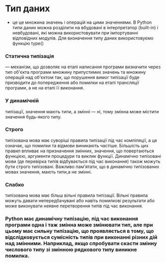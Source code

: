 # Тип даних #  
- це це множина значень і операцій на цими значеннями. В Python типи даних можна розділити на вбудовані в інтерпретатор (built-in) і невбудовані, які можна використовувати при імпортуванні відповідних модулів. Для визначення типу даних використовуємо функцію type()  

### Статична типізація ###
  — механізм, що дозволяє на етапі написання програми визначити через тип об'єкта програми множину припустимих значень та множину операцій над об'єктом так, що порушення вимог типізації буде призводити до попередження або помилки на етапі трансляції програми, а не на етапі її виконання.  

### У динамічній ###
типізації, значення мають типи, а змінні — ні, тому змінна може містити значення будь-якого типу.  

### Строго ###
типізована мова має суворіші правила типізації під час компіляції, а це означає, що помилки та відмови виникають частіше. Більшість цих правил впливає на призначення змінних, значення, що повертаються функцією, аргументи процедури та виклик функції. Динамічно типізовані мови (де перевірка типів відбувається під час виконання) також можуть бути строго типізовані. Важливо пам'ятати, що в динамічно типізованих мовах значення, мають типи,а не змінні.  

### Слабко ###
типізована мова має більш вільні правила типізації. Вільні правила можуть давати непередбачувані або навіть помилкові результати або може виконувати неявне перетворення типів під час виконання.  

### Python має динамічну типізацію, під час виконання програми одна і таж змінна може змінювати тип, але при цьому має сильну типізацію, що проявляється в тому, що відслідковується сумісність типів при виконанні різних дій над змінними. Наприклад, якщо спробувати скасти змінну числового типу зі змінною рядкового типу виникне помилка. ###